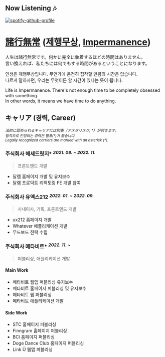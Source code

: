 ## Now Listening 🎶
[![spotify-github-profile](https://spotify-github-profile.vercel.app/api/view?uid=31aivlrvufdb6basbsiwwlrsx6yq&cover_image=true&theme=natemoo-re&show_offline=false&background_color=121212&interchange=true&bar_color=53b14f&bar_color_cover=true)](https://spotify-github-profile.vercel.app/api/view?uid=31aivlrvufdb6basbsiwwlrsx6yq&redirect=true)

# [諸行無常](https://ja.wikipedia.org/wiki/%E8%AB%B8%E8%A1%8C%E7%84%A1%E5%B8%B8) ([제행무상](https://ko.dict.naver.com/ko/entry/koko/be22553151fd46149c084daddfbd0bc3), [Impermanence](https://en.wikipedia.org/wiki/Impermanence))

人生は諸行無常です。何かに完全に執着するほどの時間はありません。<br />
言い換えれば、私たちには何でもする時間があるということになります。

인생은 제행무상입니다. 무언가에 온전히 집착할 만큼의 시간은 없습니다.<br />
다르게 말하자면, 우리는 무엇이든 할 시간이 있다는 뜻이 됩니다.

Life is Impermanence. There's not enough time to be completely obsessed with something.<br />
In other words, it means we have time to do anything.

## キャリア (경력, Career)
*<sup>法的に認められるキャリアには別表（アスタリスク, \*）が付きます。<br />법적으로 인정되는 경력은 별표(\*)가 붙습니다.<br />Legally recognized carriers are marked with an asterisk (\*).</sup>*

### 주식회사 헤세드릿지\* *<sup>2021. 08. ~ 2022. 11.</sup>*
> 프론트엔드 개발

- 달램 홈페이지 개발 및 유지보수
- 달램 프로덕트 리팩토링 FE 개발 참여

### 주식회사 유엑스212 *<sup>2022. 01. ~ 2022. 09.</sup>*
> 사내이사, 기획, 프론트엔드 개발

- ux212 홈페이지 개발
- Whatever 애플리케이션 개발
- 무드보드 전략 수립

### 주식회사 메타비트\* *<sup>2022. 11. ~</sup>*
> 퍼블리싱, 애플리케이션 개발

#### Main Work
- 메타비트 웹앱 퍼블리싱 유지보수
- 메타비트 홈페이지 퍼블리싱 및 유지보수
- 메타비트 웹 퍼블리싱
- 메타비트 애플리케이션 개발

#### Side Work
- STC 홈페이지 퍼블리싱
- Finngram 홈페이지 퍼블리싱
- BCi 홈페이지 퍼블리싱
- Doge Dance Club 홈페이지 퍼블리싱
- Link Ü 웹앱 퍼블리싱
